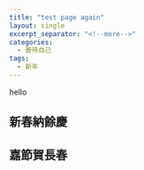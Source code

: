 ```yaml
---
title: "test page again"
layout: single
excerpt_separator: "<!--more-->"
categories:
  - 善待自己
tags:
  - 新年
---
```


hello


## 新春納餘慶
## 嘉節賀長春
